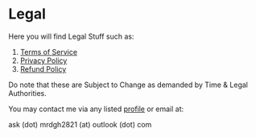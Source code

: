 # Legal

Here you will find Legal Stuff such as:

1. [Terms of Service](./terms-of-service.md)
2. [Privacy Policy](./privacy-policy.md)
3. [Refund Policy](./refund-policy.md)

Do note that these are Subject to Change as demanded by Time & Legal Authorities.

You may contact me via any listed [profile](../myself-on-internet.md) or email at:

ask (dot) mrdgh2821 (at) outlook (dot) com
